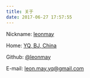 ```yaml
---
title: 关于
date: 2017-06-27 17:57:55
---
```

<i class="fa fa-user" aria-hidden="true"></i> Nickname: [leonmay](http://www.leonmay.com)  

<i class="fa fa-home" aria-hidden="true"></i> Home: [YQ, BJ, China](http://www.yqtour.gov.cn)  

<i class="fa fa-github" aria-hidden="true"></i> Github: [@leonmay](https://github.com/leonmay)  

<i class="fa fa-envelope" aria-hidden="true"></i> E-mail: [leon.may.yq@gmail.com](mailto:leon.may.yq@gmail.com)  

